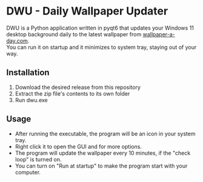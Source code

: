 # DWU - Daily Wallpaper Updater

DWU is a Python application written in pyqt6 that updates your Windows 11 desktop background daily to the latest wallpaper from [wallpaper-a-day.com](https://wallpaper-a-day.com).  
You can run it on startup and it minimizes to system tray, staying out of your way.

## Installation
1. Download the desired release from this repository
2. Extract the zip file's contents to its own folder
3. Run dwu.exe

## Usage
- After running the executable, the program will be an icon in your system tray.  
- Right click it to open the GUI and for more options.  
- The program will update the wallpaper every 10 minutes, if the "check loop" is turned on.  
- You can turn on "Run at startup" to make the program start with your computer.  
